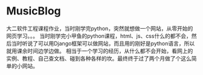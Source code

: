 # MusicBlog
大二软件工程课程作业，当时刚学完python，突然就想做一个网站，从零开始的网页学习。。。
当时刚学完小甲鱼的python课程，html、js、css什么的都不会，然后当时听说了可以用Django框架可以做网站，而且用的刚好是python语言，所以就用课余时间边学边做。
相当于一个学习的经历，从什么都不会开始，看网上的实例、教程、自己查文档、碰到各种各样的坎。最终终于过了两个月做了个这么简单的小网站。
